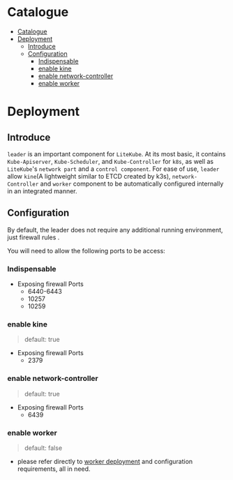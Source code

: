 # Catalogue

- [Catalogue](#catalogue)
- [Deployment](#deployment)
  - [Introduce](#introduce)
  - [Configuration](#configuration)
    - [Indispensable](#indispensable)
    - [enable kine](#enable-kine)
    - [enable network-controller](#enable-network-controller)
    - [enable worker](#enable-worker)
# Deployment

## Introduce

`leader` is an important component for `LiteKube`. At its most basic, it contains `Kube-Apiserver`, `Kube-Scheduler`, and `Kube-Controller` for `k8s`, as well as `LiteKube`'s `network part` and a `control component`. For ease of use, `leader` allow `kine`(A lightweight similar to ETCD created by k3s), `network-Controller` and `worker` component to be automatically configured internally in an integrated manner.

## Configuration
By default, the leader does not require any additional running environment, just firewall rules .

You will need to allow the following ports to be access:

### Indispensable
- Exposing firewall Ports
  - 6440-6443
  - 10257
  - 10259

### enable kine
> default: true
- Exposing firewall Ports
  - 2379

### enable network-controller
> default: true
- Exposing firewall Ports
  - 6439

### enable worker
> default: false
- please refer directly to [worker deployment](../worker/deploy.md) and configuration requirements, all in need.
